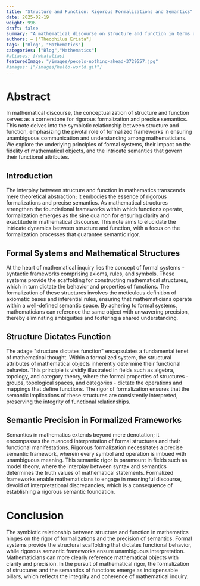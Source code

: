 ```yaml
---
title: "Structure and Function: Rigorous Formalizations and Semantics"
date: 2025-02-19
weight: 996
draft: false
summary: "A mathematical discourse on structure and function in terms of rigor in formalizations and semantics."
authors: = ["Theophilus Eriata"]
tags: ["Blog", "Mathematics"]
categories: ["Blog","Mathematics"]
#aliases: [/whatalias]
featuredImage: "/images/pexels-nothing-ahead-3729557.jpg"
#images: ["/images/hello-world.gif"]
---
```


# Abstract
In mathematical discourse, the conceptualization of structure and function serves as a cornerstone for rigorous formalization and precise semantics. This note delves into the symbiotic relationship between structure and function, emphasizing the pivotal role of formalized frameworks in ensuring unambiguous communication and understanding among mathematicians. We explore the underlying principles of formal systems, their impact on the fidelity of mathematical objects, and the intricate semantics that govern their functional attributes.

## Introduction

The interplay between structure and function in mathematics transcends mere theoretical abstraction; it embodies the essence of rigorous formalizations and precise semantics. As mathematical structures strengthen the foundational frameworks within which functions operate, formalization emerges as the sine qua non for ensuring clarity and exactitude in mathematical discourse. This note aims to elucidate the intricate dynamics between structure and function, with a focus on the formalization processes that guarantee semantic rigor.

## Formal Systems and Mathematical Structures

At the heart of mathematical inquiry lies the concept of formal systems - syntactic frameworks comprising axioms, rules, and symbols. These systems provide the scaffolding for constructing mathematical structures, which in turn dictate the behavior and properties of functions. The formalization of these structures involves the meticulous definition of axiomatic bases and inferential rules, ensuring that mathematicians operate within a well-defined semantic space. By adhering to formal systems, mathematicians can reference the same object with unwavering precision, thereby eliminating ambiguities and fostering a shared understanding.

## Structure Dictates Function

The adage "structure dictates function" encapsulates a fundamental tenet of mathematical thought. Within a formalized system, the structural attributes of mathematical objects inherently determine their functional behavior. This principle is vividly illustrated in fields such as algebra, topology, and category theory, where the formal properties of structures - groups, topological spaces, and categories - dictate the operations and mappings that define functions. The rigor of formalization ensures that the semantic implications of these structures are consistently interpreted, preserving the integrity of functional relationships.

## Semantic Precision in Formalized Frameworks

Semantics in mathematics extends beyond mere denotation; it encompasses the nuanced interpretation of formal structures and their functional manifestations. Rigorous formalization necessitates a precise semantic framework, wherein every symbol and operation is imbued with unambiguous meaning. This semantic rigor is paramount in fields such as model theory, where the interplay between syntax and semantics determines the truth values of mathematical statements. Formalized frameworks enable mathematicians to engage in meaningful discourse, devoid of interpretational discrepancies, which is a consequence of establishing a rigorous semantic foundation.

# Conclusion

The symbiotic relationship between structure and function in mathematics hinges on the rigor of formalizations and the precision of semantics. Formal systems provide the structural scaffolding that dictates functional behavior, while rigorous semantic frameworks ensure unambiguous interpretation. Mathematicians can more clearly reference mathematical objects with clarity and precision. In the pursuit of mathematical rigor, the formalization of structures and the semantics of functions emerge as indispensable pillars, which reflects the integrity and coherence of mathematical inquiry.
